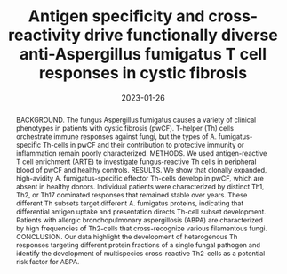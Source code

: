 ---
title: "Antigen specificity and cross-reactivity drive functionally diverse anti-Aspergillus fumigatus T cell responses in cystic fibrosis"
authors:
- Carsten Schwarz
- Patience Eschenhagen
- Henrijette Schmidt
- Thordis Hohnstein
- Christina Iwert
- Claudia Grehn
- Jobst Roehmel
- Eva Steinke
- Mirjam Stahl
- Laura Lozza
- Ekaterina Tikhonova
- Elisa Rosati
- Ulrik Stervbo
- Nina Babel
- Jochen G. Mainz
- Hilmar Wisplinghoff
- Frank Ebel
- Lei-Jie Jia
- Matthew G. Blango
- Peter Hortschansky
- Sascha Brunke
- Bernhard Hube
- Axel A. Brakhage
- Olaf Kniemeyer
- Alexander Scheffold
- Petra Bacher
#author_notes:
#- "Equal contribution"
#- "Equal contribution"
date: "2023-01-26"
doi: "https://doi.org/10.1172/JCI161593"

# Schedule page publish date (NOT publication's date).
publishDate: "2019-02-21"

# Publication type.
# Legend: 0 = Uncategorized; 1 = Conference paper; 2 = Journal article;
# 3 = Preprint / Working Paper; 4 = Report; 5 = Book; 6 = Book section;
# 7 = Thesis; 8 = Patent
publication_types: ["2"]

# Publication name and optional abbreviated publication name.
publication: "Journal of Clinical Investigation, In-Press Preview, https://doi.org/10.1172/JCI161593"
publication_short: ""

abstract: "BACKGROUND. The fungus Aspergillus fumigatus causes a variety of clinical phenotypes in patients with cystic fibrosis (pwCF). T-helper (Th) cells orchestrate immune responses against fungi, but the types of A. fumigatus-specific Th-cells in pwCF and their contribution to protective immunity or inflammation remain poorly characterized.

METHODS. We used antigen-reactive T cell enrichment (ARTE) to investigate fungus-reactive Th cells in peripheral blood of pwCF and healthy controls.

RESULTS. We show that clonally expanded, high-avidity A. fumigatus-specific effector Th-cells develop in pwCF, which are absent in healthy donors. Individual patients were characterized by distinct Th1, Th2, or Th17 dominated responses that remained stable over years. These different Th subsets target different A. fumigatus proteins, indicating that differential antigen uptake and presentation directs Th-cell subset development. Patients with allergic bronchopulmonary aspergillosis (ABPA) are characterized by high frequencies of Th2-cells that cross-recognize various filamentous fungi.

CONCLUSION. Our data highlight the development of heterogenous Th responses targeting different protein fractions of a single fungal pathogen and identify the development of multispecies cross-reactive Th2-cells as a potential risk factor for ABPA."

# Summary. An optional shortened abstract.
summary: 

tags:
- Source Themes
featured: false

# links:
# - name: ""
#   url: ""
url_pdf: https://doi.org/10.1172/JCI161593
url_code: ''
url_dataset: ''
url_poster: ''
url_project: ''
url_slides: ''
url_source: ''
url_video: ''

# Featured image
# To use, add an image named `featured.jpg/png` to your page's folder. 
#image:
#  caption: 'Image credit: [**Unsplash**](https://unsplash.com/photos/jdD8gXaTZsc)'
#  focal_point: ""
#  preview_only: false

# Associated Projects (optional).
#   Associate this publication with one or more of your projects.
#   Simply enter your project's folder or file name without extension.
#   E.g. `internal-project` references `content/project/internal-project/index.md`.
#   Otherwise, set `projects: []`.
#projects: []

# Slides (optional).
#   Associate this publication with Markdown slides.
#   Simply enter your slide deck's filename without extension.
#   E.g. `slides: "example"` references `content/slides/example/index.md`.
#   Otherwise, set `slides: ""`.
#slides: example
---